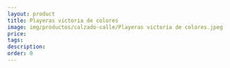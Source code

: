 ```yaml
---
layout: product
title: Playeras victoria de colores
image: img/productos/calzado-calle/Playeras victoria de colores.jpeg
price: 
tags: 
description: 
order: 0
---
```

